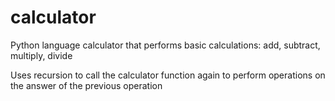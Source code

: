 # calculator
Python language calculator that performs basic calculations: add, subtract, multiply, divide

Uses recursion to call the calculator function again to perform operations on the answer of the previous operation
